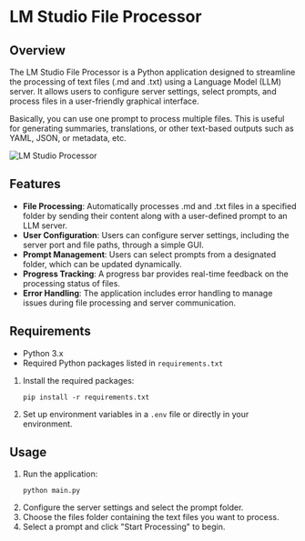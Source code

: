 # LM Studio File Processor

## Overview
The LM Studio File Processor is a Python application designed to streamline the processing of text files (.md and .txt) using a Language Model (LLM) server. It allows users to configure server settings, select prompts, and process files in a user-friendly graphical interface.

Basically, you can use one prompt to process multiple files. This is useful for generating summaries, translations, or other text-based outputs such as YAML, JSON, or metadata, etc.

![LM Studio Processor](https://github.com/user-attachments/assets/3fbc6e2e-70cb-4438-9399-5b403722241e)


## Features
- **File Processing**: Automatically processes .md and .txt files in a specified folder by sending their content along with a user-defined prompt to an LLM server.
- **User Configuration**: Users can configure server settings, including the server port and file paths, through a simple GUI.
- **Prompt Management**: Users can select prompts from a designated folder, which can be updated dynamically.
- **Progress Tracking**: A progress bar provides real-time feedback on the processing status of files.
- **Error Handling**: The application includes error handling to manage issues during file processing and server communication.

## Requirements
- Python 3.x
- Required Python packages listed in `requirements.txt`


1. Install the required packages:
   ```
   pip install -r requirements.txt
   ```

3. Set up environment variables in a `.env` file or directly in your environment.

## Usage
1. Run the application:
   ```
   python main.py
   ```
2. Configure the server settings and select the prompt folder.
3. Choose the files folder containing the text files you want to process.
4. Select a prompt and click "Start Processing" to begin.

